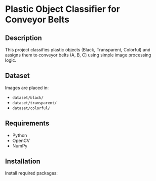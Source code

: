 # Plastic Object Classifier for Conveyor Belts

## Description
This project classifies plastic objects (Black, Transparent, Colorful) and assigns them to conveyor belts (A, B, C) using simple image processing logic.

## Dataset
Images are placed in:
- `dataset/black/`
- `dataset/transparent/`
- `dataset/colorful/`

## Requirements
- Python
- OpenCV
- NumPy

## Installation
Install required packages:
